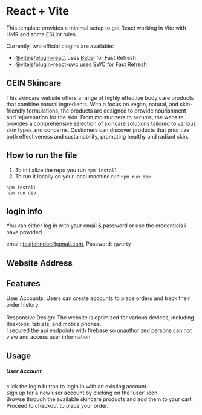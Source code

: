 # React + Vite

This template provides a minimal setup to get React working in Vite with HMR and some ESLint rules.

Currently, two official plugins are available:

- [@vitejs/plugin-react](https://github.com/vitejs/vite-plugin-react/blob/main/packages/plugin-react/README.md) uses [Babel](https://babeljs.io/) for Fast Refresh
- [@vitejs/plugin-react-swc](https://github.com/vitejs/vite-plugin-react-swc) uses [SWC](https://swc.rs/) for Fast Refresh


<h2>
CEIN Skincare 
</h2>
This skincare website offers a range of highly effective body care products that combine natural ingredients. With a focus on vegan, natural, and skin-friendly formulations, the products are designed to provide nourishment and rejuvenation for the skin. From moisturizers to serums, the website provides a comprehensive selection of skincare solutions tailored to various skin types and concerns. Customers can discover products that prioritize both effectiveness and sustainability, promoting healthy and radiant skin.

## How to run the file
1. To initialize the repo you run ```npm install```
2. To run it locally on your local machine  run ```npm run dev```

```
npm install
npm run dev

```

## login info
You van either log in with your email & password or use the credentials i have provided

 email: testjohndoe@gmail.com,
 Password: qwerty



## Website Address





## Features
User Accounts: Users can create accounts to place orders and track their order history.<br/>
<br/>
Responsive Design: The website is optimized for various devices, including desktops, tablets, and mobile phones.<br/>
I secured the api endpoints with firebase so unauthorized persons can not view and access user information <br/>

## Usage
<h5>User Account</h5>
click the login button to login in with an existing account. <br/>
Sign up for a new user account by clicking on the 'user' icon.<br/>
Browse through the available skincare products and add them to your cart.<br/>
Proceed to checkout to place your order.<br/>


